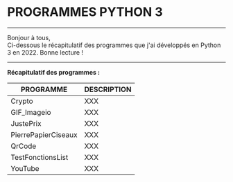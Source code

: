 # PROGRAMMES PYTHON 3

----------------------------------------------------------------------------------------------------------------------------------------

     
Bonjour à tous,  
Ci-dessous le récapitulatif des programmes que j'ai développés en Python 3 en 2022.
Bonne lecture !

----------------------------------------------------------------------------------------------------------------------------------------
  
__Récapitulatif des programmes :__

  
| PROGRAMME              | DESCRIPTION          |
| ---------------------- | ---------------------|
| Crypto                 | XXX |
| GIF_Imageio            | XXX |
| JustePrix              | XXX |
| PierrePapierCiseaux    | XXX |
| QrCode                 | XXX |
| TestFonctionsList      | XXX |
| YouTube                | XXX |
